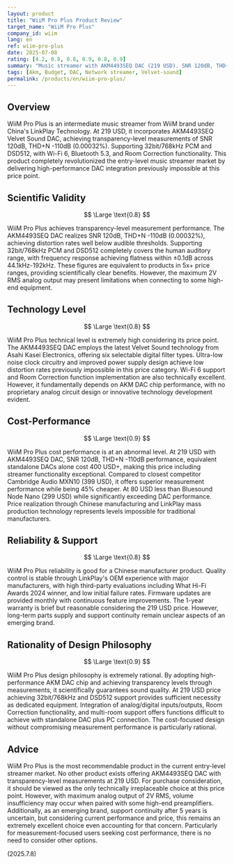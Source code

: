 ```yaml
---
layout: product
title: "WiiM Pro Plus Product Review"
target_name: "WiiM Pro Plus"
company_id: wiim
lang: en
ref: wiim-pro-plus
date: 2025-07-08
rating: [4.2, 0.8, 0.8, 0.9, 0.8, 0.9]
summary: "Music streamer with AKM4493SEQ DAC (219 USD). SNR 120dB, THD+N -110dB, 32bit/768kHz PCM・DSD512 support achieving transparency-level measurements. Overwhelming cost-performance with no competing products at same price point."
tags: [Akm, Budget, DAC, Network streamer, Velvet-sound]
permalink: /products/en/wiim-pro-plus/
---
```

## Overview

WiiM Pro Plus is an intermediate music streamer from WiiM brand under China's LinkPlay Technology. At 219 USD, it incorporates AKM4493SEQ Velvet Sound DAC, achieving transparency-level measurements of SNR 120dB, THD+N -110dB (0.00032%). Supporting 32bit/768kHz PCM and DSD512, with Wi-Fi 6, Bluetooth 5.3, and Room Correction functionality. This product completely revolutionized the entry-level music streamer market by delivering high-performance DAC integration previously impossible at this price point.

## Scientific Validity

$$ \Large \text{0.8} $$

WiiM Pro Plus achieves transparency-level measurement performance. The AKM4493SEQ DAC realizes SNR 120dB, THD+N -110dB (0.00032%), achieving distortion rates well below audible thresholds. Supporting 32bit/768kHz PCM and DSD512 completely covers the human auditory range, with frequency response achieving flatness within ±0.1dB across 44.1kHz-192kHz. These figures are equivalent to products in 5x+ price ranges, providing scientifically clear benefits. However, the maximum 2V RMS analog output may present limitations when connecting to some high-end equipment.

## Technology Level

$$ \Large \text{0.8} $$

WiiM Pro Plus technical level is extremely high considering its price point. The AKM4493SEQ DAC employs the latest Velvet Sound technology from Asahi Kasei Electronics, offering six selectable digital filter types. Ultra-low noise clock circuitry and improved power supply design achieve low distortion rates previously impossible in this price category. Wi-Fi 6 support and Room Correction function implementation are also technically excellent. However, it fundamentally depends on AKM DAC chip performance, with no proprietary analog circuit design or innovative technology development evident.

## Cost-Performance

$$ \Large \text{0.9} $$

WiiM Pro Plus cost performance is at an abnormal level. At 219 USD with AKM4493SEQ DAC, SNR 120dB, THD+N -110dB performance, equivalent standalone DACs alone cost 400 USD+, making this price including streamer functionality exceptional. Compared to closest competitor Cambridge Audio MXN10 (399 USD), it offers superior measurement performance while being 45% cheaper. At 80 USD less than Bluesound Node Nano (299 USD) while significantly exceeding DAC performance. Price realization through Chinese manufacturing and LinkPlay mass production technology represents levels impossible for traditional manufacturers.

## Reliability & Support

$$ \Large \text{0.8} $$

WiiM Pro Plus reliability is good for a Chinese manufacturer product. Quality control is stable through LinkPlay's OEM experience with major manufacturers, with high third-party evaluations including What Hi-Fi Awards 2024 winner, and low initial failure rates. Firmware updates are provided monthly with continuous feature improvements. The 1-year warranty is brief but reasonable considering the 219 USD price. However, long-term parts supply and support continuity remain unclear aspects of an emerging brand.

## Rationality of Design Philosophy

$$ \Large \text{0.9} $$

WiiM Pro Plus design philosophy is extremely rational. By adopting high-performance AKM DAC chip and achieving transparency levels through measurements, it scientifically guarantees sound quality. At 219 USD price achieving 32bit/768kHz and DSD512 support provides sufficient necessity as dedicated equipment. Integration of analog/digital inputs/outputs, Room Correction functionality, and multi-room support offers functions difficult to achieve with standalone DAC plus PC connection. The cost-focused design without compromising measurement performance is particularly rational.

## Advice

WiiM Pro Plus is the most recommendable product in the current entry-level streamer market. No other product exists offering AKM4493SEQ DAC with transparency-level measurements at 219 USD. For purchase consideration, it should be viewed as the only technically irreplaceable choice at this price point. However, with maximum analog output of 2V RMS, volume insufficiency may occur when paired with some high-end preamplifiers. Additionally, as an emerging brand, support continuity after 5 years is uncertain, but considering current performance and price, this remains an extremely excellent choice even accounting for that concern. Particularly for measurement-focused users seeking cost performance, there is no need to consider other options.

(2025.7.8)